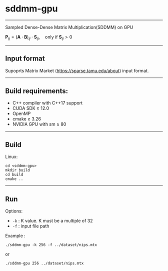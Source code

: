 # sddmm-gpu

---

Sampled Dense-Dense Matrix Multiplication(SDDMM) on GPU

$\mathbf{P}_{ij} = (\mathbf{A} \cdot \mathbf{B})_{ij} \cdot \mathbf{S}_{ij}, \quad \text{only if } \mathbf{S}_{ij} > 0$

---

## Input format

Supoprts Matrix Market (https://sparse.tamu.edu/about) input format.

---

## Build requirements:

- C++ compiler with C++17 support
- CUDA SDK $\ge$ 12.0
- OpenMP
- cmake $\ge$ 3.26
- NVIDIA GPU with sm $\ge$ 80

---

## Build

Linux:

```shell
cd <sddmm-gpu>
mkdir build
cd build
cmake ..
```

---

## Run

Options:

- `-k` : K value. K must be a multiple of 32
- `-f` : input file path

Example :

```shell
./sddmm-gpu -k 256 -f ../dataset/nips.mtx
```

or

```shell
./sddmm-gpu 256 ../dataset/nips.mtx
```
